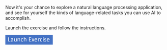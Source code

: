 Now it's your chance to explore a natural language processing application, and see for yourself the kinds of language-related tasks you can use AI to accomplish.

Launch the exercise and follow the instructions.

[![Button to launch exercise.](../media/launch-exercise.png)](https://go.microsoft.com/fwlink/?linkid=2334225&azure-portal=true)
